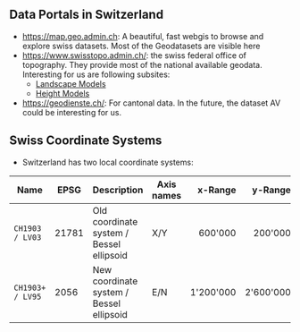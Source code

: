 

## Data Portals in Switzerland

- <https://map.geo.admin.ch>: A beautiful, fast webgis to browse and explore swiss datasets. Most of the Geodatasets are visible here
- <https://www.swisstopo.admin.ch/>: the swiss federal office of topography. They provide most of the national available geodata. Interesting for us are following subsites:
  - [Landscape Models](https://www.swisstopo.admin.ch/en/geodata/landscape.html)
  - [Height Models](https://www.swisstopo.admin.ch/en/geodata/height.html)
- <https://geodienste.ch/>: For cantonal data. In the future, the dataset AV could be interesting for us.

## Swiss Coordinate Systems

- Switzerland has two local coordinate systems:


| Name            | EPSG  | Description                              | Axis names  | x-Range   | y-Range    |
|-----------------|-------|----------------------------------------- |-------------|----------:|-----------:|
| `CH1903 / LV03` | 21781 | Old coordinate system / Bessel ellipsoid | X/Y         |  600'000  |    200'000 |
| `CH1903+ / LV95`| 2056  | New coordinate system / Bessel ellipsoid | E/N         | 1'200'000 |  2'600'000 |


